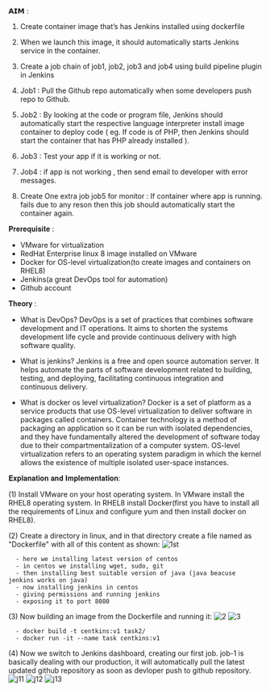 
𝗔𝗜𝗠 :

1. Create container image that’s has Jenkins installed using dockerfile 

2. When we launch this image, it should automatically starts Jenkins service in the container.

3. Create a job chain of job1, job2, job3 and job4 using build pipeline plugin in Jenkins

4. Job1 : Pull the Github repo automatically when some developers push repo to Github.

5. Job2 : By looking at the code or program file, Jenkins should automatically start the respective language interpreter install image container to deploy code ( eg. If code is of PHP, then Jenkins should start the container that has PHP already installed ).

6. Job3 : Test your app if it is working or not.

7. Job4 : if app is not working , then send email to developer with error messages.

8. Create One extra job job5 for monitor : If container where app is running. fails due to any reson then this job should automatically start the container again.


𝐏𝐫𝐞𝐫𝐞𝐪𝐮𝐢𝐬𝐢𝐭𝐞 :

- VMware for virtualization
- RedHat Enterprise linux 8 image installed on VMware
- Docker for OS-level virtualization(to create images and containers on RHEL8)
- Jenkins(a great DevOps tool for automation)
- Github account

𝐓𝐡𝐞𝐨𝐫𝐲 :

- What is DevOps?
    DevOps is a set of practices that combines software development and IT operations. It aims to shorten the systems development life cycle and provide continuous delivery with     high software quality.

- What is jenkins?
    Jenkins is a free and open source automation server. It helps automate the parts of software development related to building, testing, and deploying, facilitating continuous     integration and continuous delivery.

- What is docker os level virtualization?
    Docker is a set of platform as a service products that use OS-level virtualization to deliver software in packages called containers.
    Container technology is a method of packaging an application so it can be run with isolated dependencies, and they have fundamentally altered the development of software         today due to their compartmentalization of a computer system.
    OS-level virtualization refers to an operating system paradigm in which the kernel allows the existence of multiple isolated user-space instances.

𝐄𝐱𝐩𝐥𝐚𝐧𝐚𝐭𝐢𝐨𝐧 𝐚𝐧𝐝 𝐈𝐦𝐩𝐥𝐞𝐦𝐞𝐧𝐭𝐚𝐭𝐢𝐨𝐧:

(1) Install VMware on your host operating system. In VMware install the RHEL8 operating system. In RHEL8 install Docker(first you have to install all the requirements of Linux and configure yum and then install docker on RHEL8).

(2) Create a directory in linux, and in that directory create a file named as "Dockerfile" with all of this content as shown:
      ![1st](https://user-images.githubusercontent.com/41663027/88304968-8ca07a00-cd26-11ea-92eb-e9ee82b669a0.PNG)
      
      - here we installing latest version of centos
      - in centos we installing wget, sudo, git
      - then installing best suitable version of java (java beacuse jenkins works on java)
      - now installing jenkins in centos 
      - giving permissions and running jenkins
      - exposing it to port 8080
      
(3) Now building an image from the Dockerfile and running it: 
![2](https://user-images.githubusercontent.com/41663027/88308579-d723f580-cd2a-11ea-8a6f-ddf1a1a1df60.PNG)
![3](https://user-images.githubusercontent.com/41663027/88308741-0470a380-cd2b-11ea-8162-bf13e8b615a1.PNG)

      - docker build -t centkins:v1 task2/
      - docker run -it --name task centkins:v1
      
(4) Now we switch to Jenkins dashboard, creating our first job.
    job-1 is basically dealing with our production, it will automatically pull the latest updated github repository as soon as devloper push to github repository.
    ![j11](https://user-images.githubusercontent.com/41663027/88310718-a09baa00-cd2d-11ea-82f5-20c2c75973e7.PNG)
    ![j12](https://user-images.githubusercontent.com/41663027/88310785-b1e4b680-cd2d-11ea-88cb-cfa1b204e02b.PNG)
    ![j13](https://user-images.githubusercontent.com/41663027/88310803-b9a45b00-cd2d-11ea-9b7c-6bda92ccd144.PNG)















